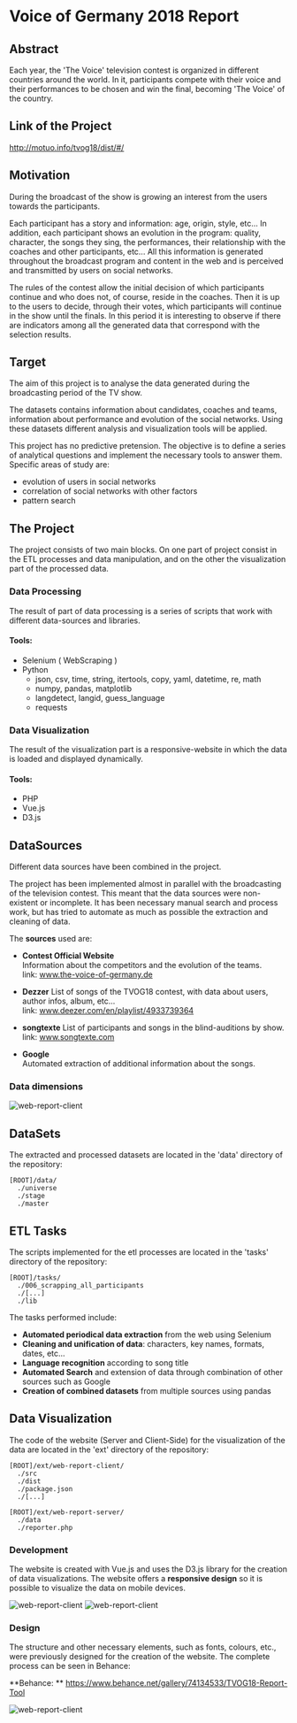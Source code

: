 # Voice of Germany 2018 Report

## Abstract
Each year, the 'The Voice' television contest is organized in different countries around the world.
In it, participants compete with their voice and their performances to be chosen and win the final, becoming 'The Voice' of the country.

## Link of the Project
http://motuo.info/tvog18/dist/#/

## Motivation
During the broadcast of the show is growing an interest from the users towards the participants.

Each participant has a story and information:
age, origin, style, etc...
In addition, each participant shows an evolution in the program:
quality,  character, the songs they sing, the performances, their relationship with the coaches and other participants, etc...
All this information is generated throughout the broadcast program and content in the web and is perceived and transmitted by users on social networks.

The rules of the contest allow the initial decision of which participants continue and who does not, of course, reside in the coaches.
Then it is up to the users to decide, through their votes, which participants will continue in the show until the finals.
In this period it is interesting to observe if there are indicators among all the generated data that correspond with the selection results.


## Target
The aim of this project is to analyse the data generated during the broadcasting period of the TV show.

The datasets contains information about candidates, coaches and teams, information about performance and evolution of the social networks.
Using these datasets different analysis and visualization tools will be applied.

This project has no predictive pretension.
The objective is to define a series of analytical questions and implement the necessary tools to answer them.
Specific areas of study are:
- evolution of users in social networks
- correlation of social networks with other factors
- pattern search



## The Project

The project consists of two main blocks. On one part of project consist in the ETL processes and data manipulation, and on the other the visualization part of the processed data.

### Data Processing
The result of part of data processing is a series of scripts that work with different data-sources and libraries.

#### Tools:
  - Selenium ( WebScraping )  
  - Python  
    - json, csv, time, string, itertools, copy, yaml, datetime, re, math
    - numpy, pandas, matplotlib
    - langdetect, langid, guess_language
    - requests

### Data Visualization

The result of the visualization part is a responsive-website in which the data is loaded and displayed dynamically.

#### Tools:
- PHP
- Vue.js
- D3.js


## DataSources

Different data sources have been combined in the project.

The project has been implemented almost in parallel with the broadcasting of the television contest.
This meant that the data sources were non-existent or incomplete.
It has been necessary manual search and process work, but has tried to automate as much as possible the extraction and cleaning of data.

The **sources** used are:

- **Contest Official Website**  
Information about the competitors and the evolution of the teams.  
link: www.the-voice-of-germany.de

- **Dezzer**
List of songs of the TVOG18 contest, with data about users, author infos, album, etc...  
link: www.deezer.com/en/playlist/4933739364

- **songtexte**
List of participants and songs in the blind-auditions by show.  
link:  www.songtexte.com

- **Google**  
Automated extraction of additional information about the songs.  

### Data dimensions
![web-report-client](./readme.files/dimensions-table.jpg)

## DataSets
The extracted and processed datasets are located in the 'data' directory of the repository:   
```
[ROOT]/data/
  ./universe
  ./stage
  ./master
 ```

## ETL Tasks

The scripts implemented for the etl processes are located in the 'tasks' directory of the repository:   
```
[ROOT]/tasks/
  ./006_scrapping_all_participants
  ./[...]
  ./lib
 ```

The tasks performed include:

- **Automated periodical data extraction** from the web using Selenium
- **Cleaning and unification of data**: characters, key names, formats, dates, etc...
- **Language recognition** according to song title
- **Automated Search** and extension of data through combination of other sources such as Google
- **Creation of combined datasets** from multiple sources using pandas


## Data Visualization

The code of the website (Server and Client-Side) for the visualization of the data are located in the 'ext' directory of the repository:
```
[ROOT]/ext/web-report-client/
  ./src
  ./dist
  ./package.json
  ./[...]

[ROOT]/ext/web-report-server/
  ./data
  ./reporter.php
 ```

### Development
The website is created with Vue.js and uses the D3.js library for the creation of data visualizations.
The website offers a **responsive design** so it is possible to visualize the data on mobile devices.

![web-report-client](./readme.files/web-report-client_browser.jpg)
![web-report-client](./readme.files/web-report-client_mobile.jpg)

### Design
The structure and other necessary elements, such as fonts, colours, etc., were previously designed for the creation of the website.
The complete process can be seen in Behance:  

**Behance: ** https://www.behance.net/gallery/74134533/TVOG18-Report-Tool  

![web-report-client](./readme.files/web-report-client_design.png)
